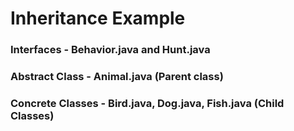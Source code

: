 # Inheritance Example
### Interfaces - Behavior.java and Hunt.java
### Abstract Class - Animal.java (Parent class)
### Concrete Classes - Bird.java, Dog.java, Fish.java (Child Classes)
